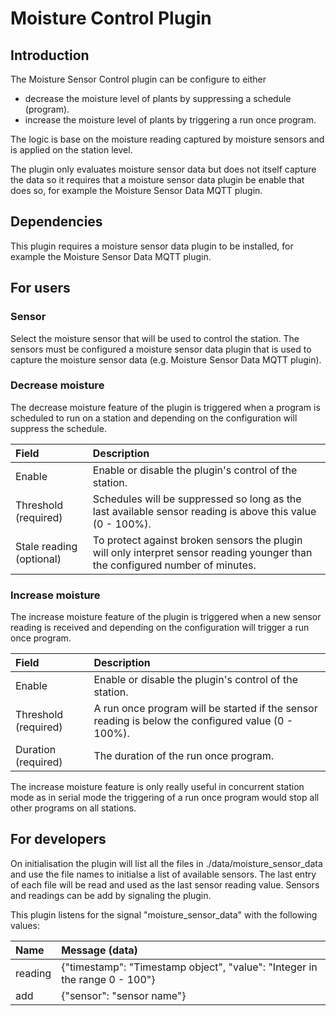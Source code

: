 # Moisture Control Plugin

## Introduction

The Moisture Sensor Control plugin can be configure to either

- decrease the moisture level of plants by suppressing a schedule (program).
- increase the moisture level of plants by triggering a run once program.

The logic is base on the moisture reading captured by moisture sensors
and is applied on the station level.

The plugin only evaluates moisture sensor data but does not itself
capture the data so it requires that a moisture sensor data plugin be enable that
does so, for example the Moisture Sensor Data MQTT plugin.

## Dependencies

This plugin requires a moisture sensor data plugin to be installed, for example the Moisture Sensor Data MQTT plugin.

## For users

### Sensor
Select the moisture sensor that will be used to control the
station. The sensors must be configured a moisture sensor data plugin
that is used to capture the moisture sensor data (e.g.  Moisture
Sensor Data MQTT plugin).

### Decrease moisture

The decrease moisture feature of the plugin is triggered when a
program is scheduled to run on a station and depending on the
configuration will suppress the schedule.

|Field |Description|
| :--- | :--- |
|Enable | Enable or disable the plugin's control of the station.|
|Threshold (required) | Schedules will be suppressed so long as the last available sensor reading is above this value (0 - 100%).|
|Stale reading (optional) | To protect against broken sensors the plugin will only interpret sensor reading younger than the  configured number of minutes.|

### Increase moisture

The increase moisture feature of the plugin is triggered when a
new sensor reading is received and depending on the
configuration will trigger a run once program.

|Field |Description|
| :--- | :--- |
|Enable| Enable or disable the plugin's control of the station.|
|Threshold (required)| A run once program will be started if the sensor reading is below the configured value (0 - 100%).|
|Duration (required)| The duration of the run once program.|

The increase moisture feature is only really useful in concurrent
station mode as in serial mode the triggering of a run once program
would stop all other programs on all stations.


## For developers

On initialisation the plugin will list all the files in ./data/moisture\_sensor_data and use the file names to initialse a list of available sensors. The last entry of each file will be read and used as the last sensor reading value. Sensors and readings can be add by signaling the plugin.

This plugin listens for the signal "moisture\_sensor_data" with the following values:

|Name |Message (data)|
| :--- | :--- |
|reading| {"timestamp": "Timestamp object", "value": "Integer in the range 0 - 100"}
|add | {"sensor": "sensor name"}
